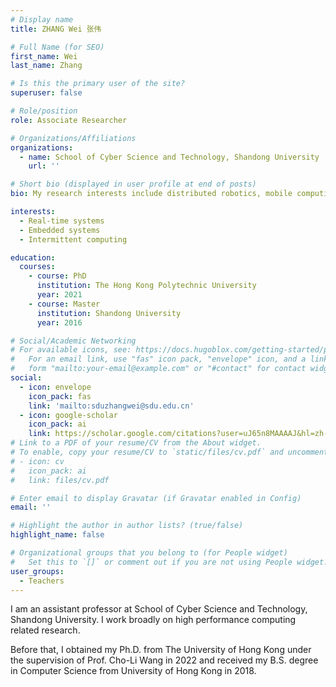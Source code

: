 ```yaml
---
# Display name
title: ZHANG Wei 张伟

# Full Name (for SEO)
first_name: Wei
last_name: Zhang

# Is this the primary user of the site?
superuser: false

# Role/position
role: Associate Researcher

# Organizations/Affiliations
organizations:
  - name: School of Cyber Science and Technology, Shandong University
    url: ''

# Short bio (displayed in user profile at end of posts)
bio: My research interests include distributed robotics, mobile computing and programmable matter.

interests:
  - Real-time systems
  - Embedded systems
  - Intermittent computing

education:
  courses:
    - course: PhD
      institution: The Hong Kong Polytechnic University
      year: 2021
    - course: Master
      institution: Shandong University
      year: 2016

# Social/Academic Networking
# For available icons, see: https://docs.hugoblox.com/getting-started/page-builder/#icons
#   For an email link, use "fas" icon pack, "envelope" icon, and a link in the
#   form "mailto:your-email@example.com" or "#contact" for contact widget.
social:
  - icon: envelope
    icon_pack: fas
    link: 'mailto:sduzhangwei@sdu.edu.cn'
  - icon: google-scholar
    icon_pack: ai
    link: https://scholar.google.com/citations?user=uJ65n8MAAAAJ&hl=zh-CN&oi=sra
# Link to a PDF of your resume/CV from the About widget.
# To enable, copy your resume/CV to `static/files/cv.pdf` and uncomment the lines below.
# - icon: cv
#   icon_pack: ai
#   link: files/cv.pdf

# Enter email to display Gravatar (if Gravatar enabled in Config)
email: ''

# Highlight the author in author lists? (true/false)
highlight_name: false

# Organizational groups that you belong to (for People widget)
#   Set this to `[]` or comment out if you are not using People widget.
user_groups:
  - Teachers
---
```


I am an assistant professor at School of Cyber Science and Technology, Shandong University. I work broadly on high performance computing related research.

Before that, I obtained my Ph.D. from The University of Hong Kong under the supervision of Prof. Cho-Li Wang in 2022 and received my B.S. degree in Computer Science from University of Hong Kong in 2018.
